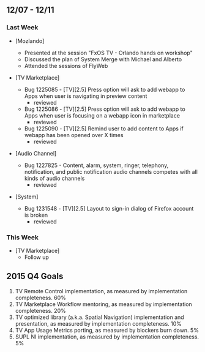 ## 12/07 - 12/11 ##

### Last Week ###

* [Mozlando]
    - Presented at the session "FxOS TV - Orlando hands on workshop"
    - Discussed the plan of System Merge with Michael and Alberto
    - Attended the sessions of FlyWeb

* [TV Marketplace]
    - Bug 1225085 - [TV][2.5] Press option will ask to add webapp to Apps when user is navigating in preview content
        - reviewed
    - Bug 1225086 - [TV][2.5] Press option will ask to add webapp to Apps when user is focusing on a webapp icon in marketplace
        - reviewed
    - Bug 1225090 - [TV][2.5] Remind user to add content to Apps if webapp has been opened over X times
        - reviewed

* [Audio Channel]
    - Bug 1227825 - Content, alarm, system, ringer, telephony, notification, and public notification audio channels competes with all kinds of audio channels
        - reviewed

* [System]
    - Bug 1231548 - [TV][2.5] Layout to sign-in dialog of Firefox account is broken
        - reviewed

### This Week ###

* [TV Marketplace]
    - Follow up

## 2015 Q4 Goals ##

1. TV Remote Control implementation, as measured by implementation completeness. 60%
2. TV Marketplace Workflow mentoring, as measured by implementation completeness. 20%
3. TV optimized library (a.k.a. Spatial Navigation) implementation and presentation, as measured by implementation completeness. 10%
4. TV App Usage Metrics porting, as measured by blockers burn down. 5%
5. SUPL NI implementation, as measured by implementation completeness. 5%
